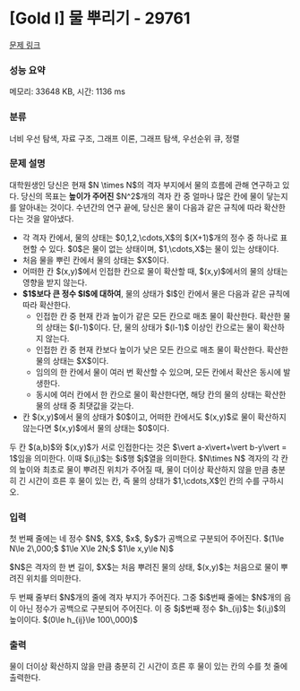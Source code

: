 # [Gold I] 물 뿌리기 - 29761 

[문제 링크](https://www.acmicpc.net/problem/29761) 

### 성능 요약

메모리: 33648 KB, 시간: 1136 ms

### 분류

너비 우선 탐색, 자료 구조, 그래프 이론, 그래프 탐색, 우선순위 큐, 정렬

### 문제 설명

<p>대학원생인 당신은 현재 $N \times N$의 격자 부지에서 물의 흐름에 관해 연구하고 있다. 당신의 목표는 <strong>높이가 주어진</strong> $N^2$개의 격자 칸 중 얼마나 많은 칸에 물이 닿는지를 알아내는 것이다. 수년간의 연구 끝에, 당신은 물이 다음과 같은 규칙에 따라 확산한다는 것을 알아냈다.</p>

<ul>
	<li>각 격자 칸에서, 물의 상태는 $0,1,2,\cdots,X$의 $(X+1)$개의 정수 중 하나로 표현할 수 있다. $0$은 물이 없는 상태이며, $1,\cdots,X$는 물이 있는 상태이다.</li>
	<li>처음 물을 뿌린 칸에서 물의 상태는 $X$이다.</li>
	<li>어떠한 칸 $(x,y)$에서 인접한 칸으로 물이 확산할 때, $(x,y)$에서의 물의 상태는 영향을 받지 않는다.</li>
	<li><strong>$1$보다 큰 정수 $l$에 대하여</strong>, 물의 상태가 $l$인 칸에서 물은 다음과 같은 규칙에 따라 확산한다.
	<ul>
		<li>인접한 칸 중 현재 칸과 높이가 같은 모든 칸으로 매초 물이 확산한다. 확산한 물의 상태는 $(l-1)$이다. 단, 물의 상태가 $(l-1)$ 이상인 칸으로는 물이 확산하지 않는다.</li>
		<li>인접한 칸 중 현재 칸보다 높이가 낮은 모든 칸으로 매초 물이 확산한다. 확산한 물의 상태는 $X$이다.</li>
		<li>임의의 한 칸에서 물이 여러 번 확산할 수 있으며, 모든 칸에서 확산은 동시에 발생한다.</li>
		<li>동시에 여러 칸에서 한 칸으로 물이 확산한다면, 해당 칸의 물의 상태는 확산한 물의 상태 중 최댓값을 갖는다.</li>
	</ul>
	</li>
	<li>칸 $(x,y)$에서 물의 상태가 $0$이고, 어떠한 칸에서도 $(x,y)$로 물이 확산하지 않는다면 $(x,y)$에서 물의 상태는 $0$이다.</li>
</ul>

<p>두 칸 $(a,b)$와 $(x,y)$가 서로 인접한다는 것은 $\vert a-x\vert+\vert b-y\vert = 1$임을 의미한다. 이때 $(i,j)$는 $i$행 $j$열을 의미한다. $N\times N$ 격자의 각 칸의 높이와 최초로 물이 뿌려진 위치가 주어질 때, 물이 더이상 확산하지 않을 만큼 충분히 긴 시간이 흐른 후 물이 있는 칸, 즉 물의 상태가 $1,\cdots,X$인 칸의 수를 구하시오.</p>

### 입력 

 <p>첫 번째 줄에는 네 정수 $N$, $X$, $x$, $y$가 공백으로 구분되어 주어진다. $(1\le N\le 2\,000;$ $1\le X\le 2N;$ $1\le x,y\le N)$</p>

<p>$N$은 격자의 한 변 길이, $X$는 처음 뿌려진 물의 상태, $(x,y)$는 처음으로 물이 뿌려진 위치를 의미한다.</p>

<p>두 번째 줄부터 $N$개의 줄에 격자 부지가 주어진다. 그중 $i$번째 줄에는 $N$개의 음이 아닌 정수가 공백으로 구분되어 주어진다. 이 중 $j$번째 정수 $h_{ij}$는 $(i,j)$의 높이이다. $(0\le h_{ij}\le 100\,000)$</p>

### 출력 

 <p>물이 더이상 확산하지 않을 만큼 충분히 긴 시간이 흐른 후 물이 있는 칸의 수를 첫 줄에 출력한다.</p>

